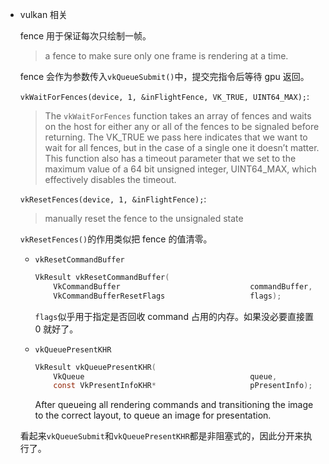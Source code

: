 * vulkan 相关

    fence 用于保证每次只绘制一帧。

    > a fence to make sure only one frame is rendering at a time.

    fence 会作为参数传入`vkQueueSubmit()`中，提交完指令后等待 gpu 返回。

    `vkWaitForFences(device, 1, &inFlightFence, VK_TRUE, UINT64_MAX);`:

    > The `vkWaitForFences` function takes an array of fences and waits on the host for either any or all of the fences to be signaled before returning. The VK_TRUE we pass here indicates that we want to wait for all fences, but in the case of a single one it doesn’t matter. This function also has a timeout parameter that we set to the maximum value of a 64 bit unsigned integer, UINT64_MAX, which effectively disables the timeout.

    `vkResetFences(device, 1, &inFlightFence);`:

    > manually reset the fence to the unsignaled state

    `vkResetFences()`的作用类似把 fence 的值清零。

    * `vkResetCommandBuffer`

        ```c
        VkResult vkResetCommandBuffer(
            VkCommandBuffer                             commandBuffer,
            VkCommandBufferResetFlags                   flags);
        ```

        `flags`似乎用于指定是否回收 command 占用的内存。如果没必要直接置 0 就好了。

    * `vkQueuePresentKHR`

        ```c
        VkResult vkQueuePresentKHR(
            VkQueue                                     queue,
            const VkPresentInfoKHR*                     pPresentInfo);
        ```

        After queueing all rendering commands and transitioning the image to the correct layout, to queue an image for presentation.

    看起来`vkQueueSubmit`和`vkQueuePresentKHR`都是非阻塞式的，因此分开来执行了。